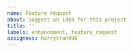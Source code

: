 ```yaml
---
name: Feature request
about: Suggest an idea for this project
title: ''
labels: enhancement, feature_request
assignees: harrytran998
---
```

